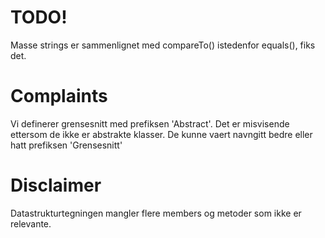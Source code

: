 TODO!
=====
Masse strings er sammenlignet med compareTo() istedenfor equals(), fiks det.

Complaints
==========
Vi definerer grensesnitt med prefiksen 'Abstract'.
Det er misvisende ettersom de ikke er abstrakte klasser.
De kunne vaert navngitt bedre eller hatt prefiksen 'Grensesnitt'

Disclaimer
==========
Datastrukturtegningen mangler flere members og metoder som ikke er relevante.
